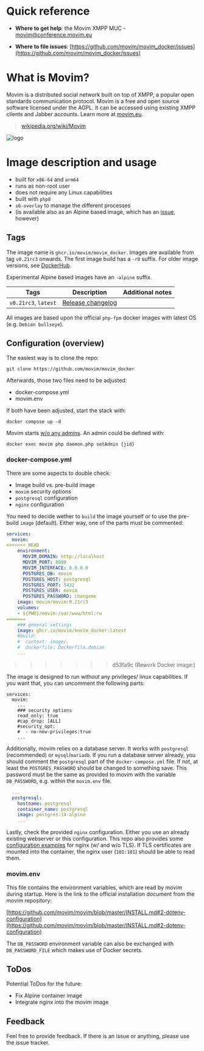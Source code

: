 # Quick reference

-	**Where to get help**:
	the Movim XMPP MUC - movim@conference.movim.eu

-	**Where to file issues**:
	[https://github.com/movim/movim_docker/issues](https://github.com/movim/movim_docker/issues)

# What is Movim?

Movim is a distributed social network built on top of XMPP, a popular open standards communication protocol. Movim is a free and open source software licensed under the AGPL. It can be accessed using existing XMPP clients and Jabber accounts. Learn more at [movim.eu](https://movim.eu/).

> [wikipedia.org/wiki/Movim](https://en.wikipedia.org/wiki/Movim)

![logo](https://upload.wikimedia.org/wikipedia/commons/thumb/e/e8/Movim-logo.svg/354px-Movim-logo.svg.png)

# Image description and usage

* built for `x86-64` and `arm64`
* runs as non-root user
* does not require any Linux capabilities
* built with `php8`
* `s6-overlay` to manage the different processes
* (is available also as an Alpine based image, which has an [issue](https://github.com/sando38/movim/issues/1), however)

## Tags

The image name is `ghcr.io/movim/movim_docker`. Images are available from tag `v0.21rc3` onwards. The first image build has a `-r0` suffix. For older image versions, see [DockerHub](https://hub.docker.com/r/movim/movim).

Experimental Alpine based images have an `-alpine` suffix.

| Tags  | Description  | Additional notes  |
| ------------ | ------------ | ------------ |
| `v0.21rc3`, `latest`  | [Release changelog](https://github.com/movim/movim/blob/master/CHANGELOG.md)  |   |

All images are based upon the official `php-fpm` docker images with latest OS (e.g. `Debian bullseye`).

## Configuration (overview)

The easiest way is to clone the repo:

    git clone https://github.com/movim/movim_docker

Afterwards, those two files need to be adjusted:

* docker-compose.yml
* movim.env

If both have been adjusted, start the stack with:

    docker compose up -d

Movim starts [w/o any admins](https://github.com/movim/movim/blob/master/INSTALL.md#5-admin-panel). An admin could be defined with:

    docker exec movim php daemon.php setAdmin {jid}

### docker-compose.yml

There are some aspects to double check:

* Image build vs. pre-build image
* `movim` security options
* `postgresql` configuration
* `nginx` configuration

You need to decide wether to `build` the image yourself or to use the pre-build `image` (default). Either way, one of the parts must be commented:

```yml
services:
  movim:
<<<<<<< HEAD
    environment:
      MOVIM_DOMAIN: http://localhost
      MOVIM_PORT: 8080
      MOVIM_INTERFACE: 0.0.0.0
      POSTGRES_DB: movim
      POSTGRES_HOST: postgresql
      POSTGRES_PORT: 5432
      POSTGRES_USER: movim
      POSTGRES_PASSWORD: changeme
    image: movim/movim:0.21rc3
    volumes:
    - ${PWD}/movim:/var/www/html:rw
=======
    ### general settings
    image: ghcr.io/movim/movim_docker:latest
    #build:
    #  context: image/.
    #  dockerfile: Dockerfile.debian
    ...
```
>>>>>>> d53fa9c (Rework Docker image:)

The image is designed to run without any privileges/ linux capabilities. If you want that, you can uncomment the following parts:

```
services:
  movim:
    ...
    ### security options
    read_only: true
    #cap_drop: [ALL]
    #security_opt:
    #  - no-new-privileges:true
    ...
```

Additionally, movim relies on a database server. It works with `postgresql` (recommended) or `mysql`/`mariadb`. If you run a database server already, you should comment the `postgresql` part of the `docker-compose.yml` file. If not, at least the `POSTGRES_PASSWORD` should be changed to something save. This password must be the same as provided to movim with the variable `DB_PASSWORD`, e.g. within the `movim.env` file.

```yml
  ...
  postgresql:
    hostname: postgresql
    container_name: postgresql
    image: postgres:14-alpine
    ...
```

Lastly, check the provided `nginx` configuration. Either you use an already existing webserver or this configuration. This repo also provides some [configuration examples](appdata/nginx) for nginx (w/ and w/o TLS). If TLS certificates are mounted into the container, the nginx user (`101:101`) should be able to read them.

### movim.env

This file contains the environment variables, which are read by movim during startup. Here is the link to the official installation document from the movim repository:

[https://github.com/movim/movim/blob/master/INSTALL.md#2-dotenv-configuration](https://github.com/movim/movim/blob/master/INSTALL.md#2-dotenv-configuration)

The `DB_PASSWORD` environment variable can also be exchanged with `DB_PASSWORD_FILE` which makes use of Docker secrets.

## ToDos

Potential ToDos for the future:

* Fix Alpine container image
* Integrate nginx into the movim image

## Feedback

Feel free to provide feedback. If there is an issue or anything, please use the issue tracker.
